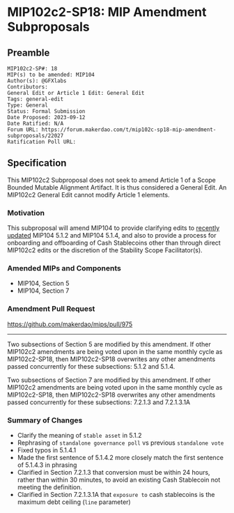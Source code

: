 # MIP102c2-SP18: MIP Amendment Subproposals

## Preamble

```
MIP102c2-SP#: 18
MIP(s) to be amended: MIP104
Author(s): @GFXlabs
Contributors:
General Edit or Article 1 Edit: General Edit
Tags: general-edit
Type: General
Status: Formal Submission
Date Proposed: 2023-09-12
Date Ratified: N/A
Forum URL: https://forum.makerdao.com/t/mip102c-sp18-mip-amendment-subproposals/22027
Ratification Poll URL:

```

## Specification

This MIP102c2 Subproposal does not seek to amend Article 1 of a Scope Bounded Mutable Alignment Artifact. It is thus considered a General Edit. An MIP102c2 General Edit cannot modify Article 1 elements.

### Motivation

This subproposal will amend MIP104 to provide clarifying edits to [recently updated](https://forum.makerdao.com/t/mip102c2-sp4-mip-amendment-subproposals/20035) MIP104 5.1.2 and MIP104 5.1.4, and also to provide a process for onboarding and offboarding of Cash Stablecoins other than through direct MIP102c2 edits or the discretion of the Stability Scope Facilitator(s).

### Amended MIPs and Components

- MIP104, Section 5
- MIP104, Section 7

### Amendment Pull Request

https://github.com/makerdao/mips/pull/975

---

Two subsections of Section 5 are modified by this amendment. If other MIP102c2 amendments are being voted upon in the same monthly cycle as MIP102c2-SP18, then MIP102c2-SP18 overwrites any other amendments passed concurrently for these subsections: 5.1.2 and 5.1.4.

Two subsections of Section 7 are modified by this amendment. If other MIP102c2 amendments are being voted upon in the same monthly cycle as MIP102c2-SP18, then MIP102c2-SP18 overwrites any other amendments passed concurrently for these subsections: 7.2.1.3 and 7.2.1.3.1A

### Summary of Changes

* Clarify the meaning of `stable asset` in 5.1.2
* Rephrasing of `standalone governance poll` vs previous `standalone vote`
* Fixed typos in 5.1.4.1
* Made the first sentence of 5.1.4.2 more closely match the first sentence of 5.1.4.3 in phrasing
* Clarified in Section 7.2.1.3 that conversion must be within 24 hours, rather than within 30 minutes, to avoid an existing Cash Stablecoin not meeting the definition.
* Clarified in Section 7.2.1.3.1A that `exposure to` cash stablecoins is the maximum debt ceiling (`line` parameter)
